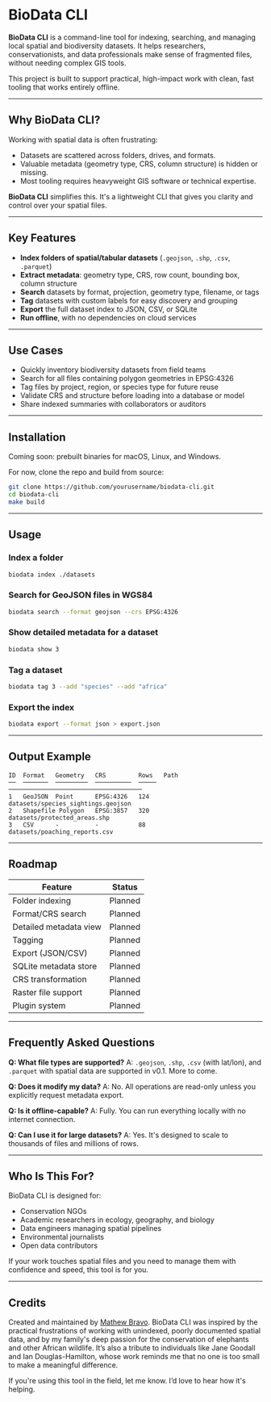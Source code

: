 # BioData CLI

**BioData CLI** is a command-line tool for indexing, searching, and managing
local spatial and biodiversity datasets. It helps researchers, conservationists,
and data professionals make sense of fragmented files, without needing complex
GIS tools.

This project is built to support practical, high-impact work with clean, fast
tooling that works entirely offline.

---

## Why BioData CLI?

Working with spatial data is often frustrating:

- Datasets are scattered across folders, drives, and formats.
- Valuable metadata (geometry type, CRS, column structure) is hidden or missing.
- Most tooling requires heavyweight GIS software or technical expertise.

**BioData CLI** simplifies this. It's a lightweight CLI that gives you clarity
and control over your spatial files.

---

## Key Features

- **Index folders of spatial/tabular datasets** (`.geojson`, `.shp`, `.csv`, `.parquet`)
- **Extract metadata**: geometry type, CRS, row count, bounding box, column structure
- **Search** datasets by format, projection, geometry type, filename, or tags
- **Tag** datasets with custom labels for easy discovery and grouping
- **Export** the full dataset index to JSON, CSV, or SQLite
- **Run offline**, with no dependencies on cloud services

---

## Use Cases

- Quickly inventory biodiversity datasets from field teams
- Search for all files containing polygon geometries in EPSG:4326
- Tag files by project, region, or species type for future reuse
- Validate CRS and structure before loading into a database or model
- Share indexed summaries with collaborators or auditors

---

## Installation

Coming soon: prebuilt binaries for macOS, Linux, and Windows.

For now, clone the repo and build from source:

```bash
git clone https://github.com/yourusername/biodata-cli.git
cd biodata-cli
make build
````

---

## Usage

### Index a folder

```bash
biodata index ./datasets
```

### Search for GeoJSON files in WGS84

```bash
biodata search --format geojson --crs EPSG:4326
```

### Show detailed metadata for a dataset

```bash
biodata show 3
```

### Tag a dataset

```bash
biodata tag 3 --add "species" --add "africa"
```

### Export the index

```bash
biodata export --format json > export.json
```

---

## Output Example

```text
ID  Format   Geometry   CRS         Rows   Path
──  ───────  ─────────  ──────────  ─────  ─────────────────────────────────────
1   GeoJSON  Point      EPSG:4326   124    datasets/species_sightings.geojson
2   Shapefile Polygon   EPSG:3857   320    datasets/protected_areas.shp
3   CSV      -          -           88     datasets/poaching_reports.csv
```

---

## Roadmap

| Feature                | Status     |
| ---------------------- | ---------- |
| Folder indexing        | Planned    |
| Format/CRS search      | Planned    |
| Detailed metadata view | Planned    |
| Tagging                | Planned    |
| Export (JSON/CSV)      | Planned    |
| SQLite metadata store  | Planned    |
| CRS transformation     | Planned    |
| Raster file support    | Planned    |
| Plugin system          | Planned    |

---

## Frequently Asked Questions

**Q: What file types are supported?**
A: `.geojson`, `.shp`, `.csv` (with lat/lon), and `.parquet` with spatial data
are supported in v0.1. More to come.

**Q: Does it modify my data?**
A: No. All operations are read-only unless you explicitly request metadata export.

**Q: Is it offline-capable?**
A: Fully. You can run everything locally with no internet connection.

**Q: Can I use it for large datasets?**
A: Yes. It's designed to scale to thousands of files and millions of rows.

---

## Who Is This For?

BioData CLI is designed for:

- Conservation NGOs
- Academic researchers in ecology, geography, and biology
- Data engineers managing spatial pipelines
- Environmental journalists
- Open data contributors

If your work touches spatial files and you need to manage them with confidence
and speed, this tool is for you.

---

## Credits

Created and maintained by [Mathew Bravo](https://github.com/MathewBravo).
BioData CLI was inspired by the practical frustrations of working with unindexed,
poorly documented spatial data, and by my family's deep passion for the
conservation of elephants and other African wildlife. It’s also a tribute to
individuals like Jane Goodall and Ian Douglas-Hamilton, whose work reminds me
that no one is too small to make a meaningful difference.

If you're using this tool in the field, let me know. I’d love to hear how it's helping.
